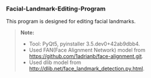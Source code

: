 ### Facial-Landmark-Editing-Program
This program is designed for editing facial landmarks.

> **Note:**
> - Tool: PyQt5, pyinstaller 3.5.dev0+42ab9dbb4.
> - Used FAN(Face Alignment Network) model from https://github.com/1adrianb/face-alignment.git.
> - Used dlib model from http://dlib.net/face_landmark_detection.py.html.
